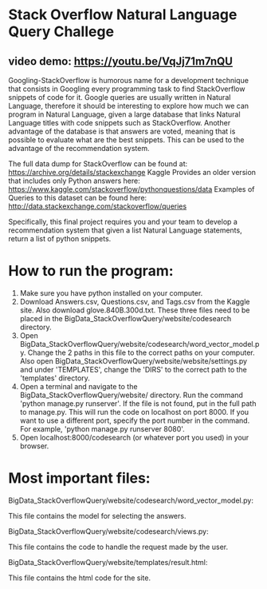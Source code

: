 # Stack Overflow Natural Language Query Challege
## video demo: https://youtu.be/VqJj71m7nQU

Googling-StackOverflow is humorous name for a development technique that
consists in Googling every programming task to find StackOverflow snippets of
code for it. Google queries are usually written in Natural Language, therefore it
should be interesting to explore how much we can program in Natural Language,
given a large database that links Natural Language titles with code snippets such
as StackOverflow.
Another advantage of the database is that answers are voted, meaning that
is possible to evaluate what are the best snippets. This can be used to the
advantage of the recommendation system.

The full data dump for StackOverflow can be found at:
https://archive.org/details/stackexchange
Kaggle Provides an older version that includes only Python answers here:
https://www.kaggle.com/stackoverflow/pythonquestions/data
Examples of Queries to this dataset can be found here:
http://data.stackexchange.com/stackoverflow/queries

Specifically, this final project requires you and your team to develop
a recommendation system that given a list Natural Language statements,
return a list of python snippets.


# How to run the program:

1. Make sure you have python installed on your computer.
2. Download Answers.csv, Questions.csv, and Tags.csv from the Kaggle site.  Also download glove.840B.300d.txt.  These three files need to be placed in the BigData_StackOverflowQuery/website/codesearch directory.
3. Open BigData_StackOverflowQuery/website/codesearch/word_vector_model.py.  Change the 2 paths in this file to the correct paths on your computer.  Also open BigData_StackOverflowQuery/website/website/settings.py and under 'TEMPLATES', change the 'DIRS' to the correct path to the 'templates' directory.
4. Open a terminal and navigate to the BigData_StackOverflowQuery/website/ directory.  Run the command 'python manage.py runserver'.  If the file is not found, put in the full path to manage.py.  This will run the code on localhost on port 8000.  If you want to use a different port, specify the port number in the command.  For example, 'python manage.py runserver 8080'.
5. Open localhost:8000/codesearch (or whatever port you used) in your browser.


# Most important files:

BigData_StackOverflowQuery/website/codesearch/word_vector_model.py:

 This file contains the model for selecting the answers.
 
BigData_StackOverflowQuery/website/codesearch/views.py:

 This file contains the code to handle the request made by the user.
 
BigData_StackOverflowQuery/website/templates/result.html:

 This file contains the html code for the site.
